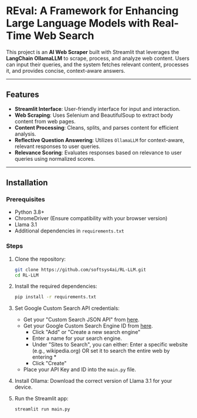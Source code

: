 # REval: A Framework for Enhancing Large Language Models with Real-Time Web Search

This project is an **AI Web Scraper** built with Streamlit that leverages the **LangChain OllamaLLM** to scrape, process, and analyze web content. Users can input their queries, and the system fetches relevant content, processes it, and provides concise, context-aware answers.

---

## Features

- **Streamlit Interface**: User-friendly interface for input and interaction.
- **Web Scraping**: Uses Selenium and BeautifulSoup to extract body content from web pages.
- **Content Processing**: Cleans, splits, and parses content for efficient analysis.
- **Reflective Question Answering**: Utilizes `OllamaLLM` for context-aware, relevant responses to user queries.
- **Relevance Scoring**: Evaluates responses based on relevance to user queries using normalized scores.

---

## Installation

### Prerequisites

- Python 3.8+
- ChromeDriver (Ensure compatibility with your browser version)
- Llama 3.1
- Additional dependencies in `requirements.txt`

### Steps

1. Clone the repository:
   ```bash
   git clone https://github.com/softsys4ai/RL-LLM.git
   cd RL-LLM

2. Install the required dependencies:
   ```bash
   pip install -r requirements.txt
   
3. Set Google Custom Search API credentials:
   - Get your "Custom Search JSON API" from [here](https://developers.google.com/custom-search/v1/introduction/?apix=true).
   - Get your Google Custom Search Engine ID from [here](https://cse.google.com/cse/all).
      - Click "Add" or "Create a new search engine"
      - Enter a name for your search engine.
      - Under "Sites to Search", you can either:
            Enter a specific website (e.g., wikipedia.org)
            OR set it to search the entire web by entering *
      - Click "Create"
   - Place your API Key and ID into the `main.py` file.
     
4. Install Ollama: Download the correct version of Llama 3.1 for your device.
   
5. Run the Streamlit app:
   ```bash
   streamlit run main.py

